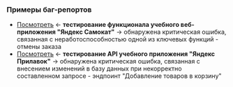 ### Примеры баг-репортов
- [Посмотреть](https://github.com/Solution-Found/Solution-Found/tree/master/reports/assets/bug-1.png) <- **тестирование функционала учебного веб-приложения "Яндекс Самокат"** -> обнаружена критическая ошибка, связанная с неработоспособностью одной из ключевых функций - отмены заказа
- [Посмотреть](https://github.com/Solution-Found/Solution-Found/tree/master/reports/assets/bug-2.png) <- **тестирование API учебного приложения "Яндекс Прилавок"** -> обнаружена критическая ошибка, связанная с внесением изменений в базу данных при некорректно составленном запросе - эндпоинт "Добавление товаров в корзину"